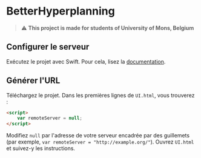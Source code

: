 # BetterHyperplanning

> :warning: **This project is made for students of University of Mons, Belgium**

## Configurer le serveur
Exécutez le projet avec Swift. Pour cela, lisez la [documentation](https://swift.org/getting-started/).

## Générer l'URL
Téléchargez le projet. Dans les premières lignes de `UI.html`, vous trouverez :
```HTML
<script>
    var remoteServer = null;
</script>
```
Modifiez `null` par l'adresse de votre serveur encadrée par des guillemets (par exemple, `var remoteServer = "http://example.org/"`). Ouvrez `UI.html` et suivez-y les instructions.
